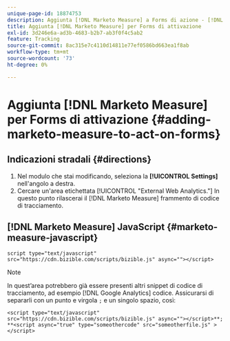 ```yaml
---
unique-page-id: 18874753
description: Aggiunta [!DNL Marketo Measure] a Forms di azione - [!DNL Marketo Measure] - Documentazione del prodotto
title: Aggiunta [!DNL Marketo Measure] per Forms di attivazione
exl-id: 3d246e6a-ad3b-4683-b2b7-ab3f0f4c5ab2
feature: Tracking
source-git-commit: 8ac315e7c4110d14811e77ef0586bd663ea1f8ab
workflow-type: tm+mt
source-wordcount: '73'
ht-degree: 0%

---
```


# Aggiunta [!DNL Marketo Measure] per Forms di attivazione {#adding-marketo-measure-to-act-on-forms}

## Indicazioni stradali {#directions}

1. Nel modulo che stai modificando, seleziona la **[!UICONTROL Settings]** nell&#39;angolo a destra.
1. Cercare un&#39;area etichettata [!UICONTROL "External Web Analytics."] In questo punto rilascerai il [!DNL Marketo Measure] frammento di codice di tracciamento.

## [!DNL Marketo Measure] JavaScript {#marketo-measure-javascript}

`script type="text/javascript" src="https://cdn.bizible.com/scripts/bizible.js" async=""></script>`

>[!NOTE]
>
>In quest’area potrebbero già essere presenti altri snippet di codice di tracciamento, ad esempio [!DNL Google Analytics] codice. Assicurarsi di separarli con un punto e virgola `;` e un singolo spazio, così:
>
>`<script type="text/javascript" src="https://cdn.bizible.com/scripts/bizible.js" async=""></script>**; **<script async="true" type="someothercode" src="someotherfile.js" ></script>`
